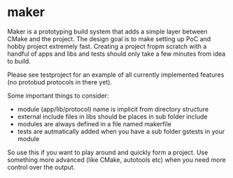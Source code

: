 maker
=====

Maker is a prototyping build system that adds a simple layer between CMake and the project. The design goal is to make setting up PoC and hobby project extremely fast. Creating a project fropm scratch with a handful of apps and libs and tests should only take a few minutes from idea to build.

Please see testproject for an example of all currently implemented features (no protobud protocols in there yet).

Some important things to consider:
* module (app/lib/protocol) name is implicit from directory structure
* external include files in libs should be places in sub folder include
* modules are always defined in a file named makerfile
* tests are autmatically added when you have a sub folder gstests in your module

So use this if you want to play around and quickly form a project. Use something more advanced (like CMake, autotools etc) when you need more control over the output.
